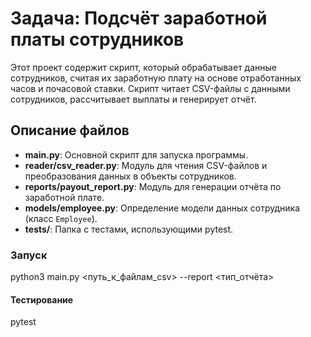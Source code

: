 # Задача: Подсчёт заработной платы сотрудников

Этот проект содержит скрипт, который обрабатывает данные сотрудников, считая их заработную плату на основе отработанных часов и почасовой ставки. Скрипт читает CSV-файлы с данными сотрудников, рассчитывает выплаты и генерирует отчёт.

## Описание файлов

- **main.py**: Основной скрипт для запуска программы.
- **reader/csv_reader.py**: Модуль для чтения CSV-файлов и преобразования данных в объекты сотрудников.
- **reports/payout_report.py**: Модуль для генерации отчёта по заработной плате.
- **models/employee.py**: Определение модели данных сотрудника (класс `Employee`).
- **tests/**: Папка с тестами, использующими pytest.


### Запуск

python3 main.py <путь_к_файлам_csv> --report <тип_отчёта>

#### Тестирование

pytest
